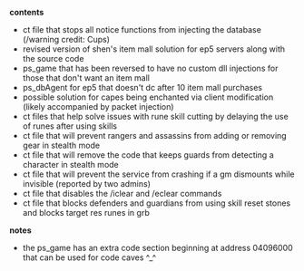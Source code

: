 **contents**
* ct file that stops all notice functions from injecting the database (/warning credit: Cups)
* revised version of shen's item mall solution for ep5 servers along with the source code
* ps_game that has been reversed to have no custom dll injections for those that don't want an item mall
* ps_dbAgent for ep5 that doesn't dc after 10 item mall purchases
* possible solution for capes being enchanted via client modification (likely accompanied by packet injection)
* ct files that help solve issues with rune skill cutting by delaying the use of runes after using skills
* ct file that will prevent rangers and assassins from adding or removing gear in stealth mode
* ct file that will remove the code that keeps guards from detecting a character in stealth mode
* ct file that will prevent the service from crashing if a gm dismounts while invisible (reported by two admins)
* ct file that disables the /iclear and /eclear commands
* ct file that blocks defenders and guardians from using skill reset stones and blocks target res runes in grb

**notes**
* the ps_game has an extra code section beginning at address 04096000 that can be used for code caves ^_^
